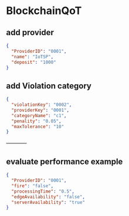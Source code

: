 # BlockchainQoT
 
## add provider
```json
{
  "ProviderID": "0001",
  "name": "IoTSP",
  "deposit": "1000"
}
```

## add Violation category

```json
{
  "violationKey": "0002",
  "providerKey": "0001",
  "categoryName": "c1",
  "penality": "0.05",
  "maxTolerance": "10"
}
```

————
## evaluate performance example

```json
{
  "ProviderID": "0001",
  "fire": "false",
  "processingTime": "0.5",
  "edgeAvailability": "false",
  "serverAvailability": "true"
}
```